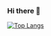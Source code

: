 ### Hi there 👋
[![Top Langs](https://github-readme-stats.vercel.app/api/top-langs/?username=CoderJay06)](https://github.com/CoderJay06/github-readme-stats)
<!--
**CoderJay06/CoderJay06** is a ✨ _special_ ✨ repository because its `README.md` (this file) appears on your GitHub profile.

Here are some ideas to get you started:

- 🔭 I’m currently working on ...
- 🌱 I’m currently learning ...
- 👯 I’m looking to collaborate on ...
- 🤔 I’m looking for help with ...
- 💬 Ask me about ...
- 📫 How to reach me: ...
- 😄 Pronouns: ...
- ⚡ Fun fact: ...
-->

